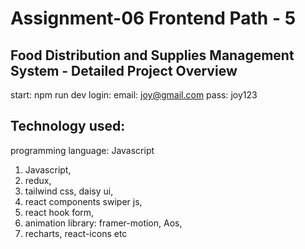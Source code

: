 # Assignment-06 Frontend Path - 5
## Food Distribution and Supplies Management System - Detailed Project Overview

start: npm run dev
login: email: joy@gmail.com
pass: joy123



## Technology used:
programming language: Javascript
1. Javascript,
2. redux,
3. tailwind css, daisy ui,
4. react components swiper js,
5. react hook form, 
6. animation library: framer-motion, Aos,
7. recharts, react-icons etc


